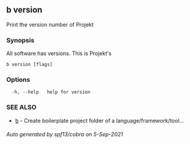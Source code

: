 ## b version

Print the version number of Projekt

### Synopsis

All software has versions. This is Projekt's

```
b version [flags]
```

### Options

```
  -h, --help   help for version
```

### SEE ALSO

* [b](b.md)	 - Create boilerplate project folder of a language/framework/tool...

###### Auto generated by spf13/cobra on 5-Sep-2021
